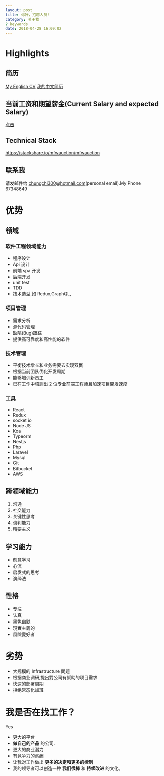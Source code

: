 ```yaml
---
layout: post
title: 你好，招聘人员!
category: 关于我
? keywords
date: 2018-04-28 16:09:02
---
```


# Highlights

## 简历

[My English CV](/EnglishCV.pdf)
[我的中文简历](/ChineseCV.pdf)


## 当前工资和期望薪金(Current Salary and expected Salary)

[点击](/2018/04/28/me/currentSalary.html)

## Technical Stack
https://stackshare.io/mfwauction/mfwauction

## 联系我

请发邮件给 chungchi300@hotmail.com(personal email).My Phone 67348649


# 优势

## 领域

### 软件工程领域能力

- 程序设计
- Api 设计
- 前端 spa 开发
- 后端开发
- unit test
- TDD
- 技术选型,如 Redux,GraphQL,

### 项目管理

- 需求分析
- 源代码管理
- 缺陷(Bug)跟踪
- 提供高可靠度和高性能的软件

### 技术管理

- 平衡技术增长和业务需要去实现双赢
- 根据当前团队优化开发周期
- 能够培训新员工
- 已在工作中培訓出 2 位专业前端工程师且加速项目開发速度

### 工具

- React
- Redux
- socket io
- Node JS
- Koa
- Typeorm
- Nestjs
- Php
- Laravel
- Mysql
- Git
- Bitbucket
- AWS

## 跨领域能力

1.  沟通
2.  社交能力
3.  关键性思考
4.  谈判能力
5.  精要主义

## 学习能力


- 刻意学习
- 心流
- 启发式的思考
- 演绎法

## 性格

- 专注
- 认真
- 黑色幽默
- 現實主義的
- 風險愛好者

# 劣势

- 大规模的 Infrastructure 問題
- 根据商业调研,提出對公司有幫助的项目需求
- 快速的部署周期
- 拒绝常态化加班

# 我是否在找工作？

Yes

- 更大的平台
- **做自己的产品** 的公司.
- 更大的商业潜力
- 有竞争力的薪酬
- 让我对工作做出 **更多的决定和更多的控制**
- 我的领导者可以创造一种 **我们很棒** 和 **持续改进** 的文化。

